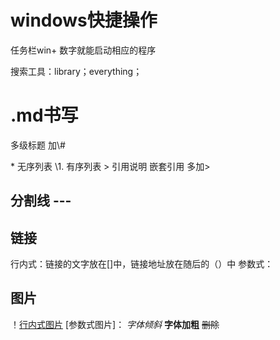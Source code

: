 # windows快捷操作
任务栏win+ 数字就能启动相应的程序

搜索工具：library；everything；

# .md书写

多级标题 加\\#

\* 无序列表
\1. 有序列表
\> 引用说明
嵌套引用 多加\>
## 分割线 --- 
## 链接 
行内式：链接的文字放在[]中，链接地址放在随后的（）中
参数式：
## 图片
！[行内式图片]()
[参数式图片]：
*字体倾斜*
__字体加粗__
~~删除~~
